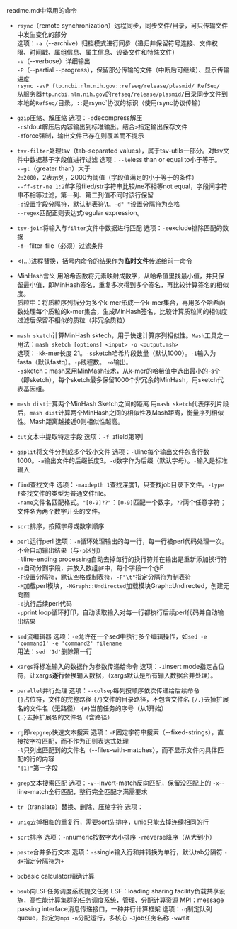 readme.md中常用的命令   
- `rsync`（remote synchronization）远程同步，同步文件/目录，可只传输文件中发生变化的部分   
选项：`-a`（--archive）归档模式进行同步（递归并保留符号连接、文件权限、时间戳、属组信息、属主信息、设备文件和特殊文件）   
    `-v`（--verbose）详细输出    
    `-P`（--partial --progress），保留部分传输的文件（中断后可继续）、显示传输进度   
`rsync -avP ftp.ncbi.nlm.nih.gov::refseq/release/plasmid/ RefSeq/`    
从服务器`ftp.ncbi.nlm.nih.gov`的`refseq/release/plasmid/`目录同步文件到本地的`RefSeq/`目录。`::`是rsync`协议的标识（使用rsync协议传输）   

- `gzip`压缩、解压缩
选项：`-d`decompress解压    
    `-c`stdout解压后内容输出到标准输出。结合`>`指定输出保存文件   
    `-f`force强制，输出文件已存在则覆盖而不提示    

- `tsv-filter`处理tsv（tab-separated values），属于tsv-utils一部分。对tsv文件中数据基于字段值进行过滤
选项：`--le`less than or equal to小于等于。    
    `--gt`（greater than）大于   
    `2:2000`，2表示列，2000为阈值（字段值满足的小于等于的条件）   
    `--ff-str-ne 1:2`ff字段filed/str字符串比较/ne不相等not equal，字段间字符串不相等过滤，第一列、第二列值不同时该行保留   
    `-d`设置字段分隔符，默认制表符\t。`-d" "`设置分隔符为空格     
    `--regex`匹配正则表达式regular expression。   
    
- `tsv-join`将输入与`filter`文件中数据进行匹配
选项：`-e`exclude排除匹配的数据     
    `-f`--filter-file（必须）过滤条件     


- <(...)进程替换，括号内命令的结果作为**临时文件**传递给前一命令

- MinHash含义
用哈希函数将元素映射成数字，从哈希值里找最小值，并只保留最小值，即MinHash签名，重复多次得到多个签名，再比较计算签名的相似度。   
质粒中：将质粒序列拆分为多个k-mer形成一个k-mer集合，再用多个哈希函数处理每个质粒的k-mer集合，生成MinHash签名，比较计算质粒间的相似度   
过滤后保留不相似的质粒（非冗余质粒）

- `mash sketch`计算MinHash sktech，用于快速计算序列相似性。`Mash`工具之一
用法：`mash sketch [options] <input> -o <output.msh>`    
选项：`-k`k-mer长度 21。`-s`sketch哈希片段数量（默认1000）。`-i`输入为fasta（默认fastq）。`-p`线程数。 `-o`输出。   
`-s`sketch：mash采用MinMash技术，从k-mer的哈希值中选出最小的-s个（即sketch），每个sketch最多保留1000个非冗余的MinHash，用sketch代表基因组。    

- `mash dist`计算两个MinHash Sketch之间的距离
用`mash sketch`代表序列片段后，`mash dist`计算两个MinHash之间的相似性及Mash距离，衡量序列相似性。Mash距离越接近0则相似性越高。

- `cut`文本中提取特定字段
选项：`-f 1`field第1列

- `gsplit`将文件分割成多个较小文件
选项：`-l`line每个输出文件包含行数1000。`-a`输出文件的后缀长度3。`-d`数字作为后缀（默认字母）。`-`输入是标准输入

- `find`查找文件
选项：`-maxdepth 1`查找深度1，只查找job目录下文件。`-type f`查找文件的类型为普通文件file。    
    `-name`文件名匹配格式。`"[0-9]??"`：`[0-9]`匹配一个数字，`??`两个任意字符；文件名为两个数字开头的文件。

- `sort`排序，按照字母或数字顺序

- `perl`运行perl
选项：`-n`循环处理输出的每一行，每一行被perl代码处理一次。不会自动输出结果（与`-p`区别）    
    `-l`line-ending processing自动去掉每行的换行符并在输出是重新添加换行符    
    `-a`自动分割字段，并放入数组`@F`中，每个字段一个@F    
    `-F`设置分隔符，默认空格或制表符，`-F"\t"`指定分隔符为制表符    
    `-M`加载perl模块，`-MGraph::Undirected`加载模块Graph::Undirected，创建无向图     
    `-e`执行后续perl代码    
    `-p`print loop循环打印，自动读取输入对每一行都执行后续perl代码并自动输出结果

- `sed`流编辑器
选项：`-e`允许在一个sed中执行多个编辑操作，如`sed -e 'command1' -e 'command2' filename`    
用法：`sed '1d'`删除第一行

- `xargs`将标准输入的数据作为参数传递给命令
选项：`-I`insert mode指定占位符，让xargs**逐行**替换输入数据，（xargs默认是所有输入数据合并处理）。

- `parallel`并行处理
选项：`--colsep`每列按顺序依次传递给后续命令   
    `{}`占位符，文件的完整路径
    `{/}`文件的目录路径，不包含文件名
    `{/.}`去掉扩展名的文件名（无路径）
    `{#}`当前任务的序号（从1开始）  
    `{.}`去掉扩展名的文件名（含路径）

- `rg`即`repgrep`快速文本搜索
选项：`-F`固定字符串搜索（--fixed-strings），直接按字符匹配，而不作为正则表达式处理    
    `-l`只列出匹配到的文件名（--files-with-matches），而不显示文件内具体匹配的行的内容    
    `"{1}"`第一字段

- `grep`文本搜索匹配
选项：`-v`--invert-match反向匹配，保留没匹配上的
    `-x`--line-match全行匹配，整行完全匹配才满需要求

- `tr`（translate）替换、删除、压缩字符
选项：

- `uniq`去掉相临的重复行，需要sort先排序，uniq只能去掉连续相同的行

- `sort`排序
选项：`-n`numeric按数字大小排序
    `-r`reverse降序（从大到小）

- `paste`合并多行文本
选项：`-s`single输入行和并转换为单行，默认tab分隔符
    `-d+`指定分隔符为`+`

- `bc`basic calculator精确计算

- `bsub`向LSF任务调度系统提交任务
LSF：loading sharing facility负载共享设施，高性能计算集群的任务调度系统，管理、分配计算资源
MPI：message passing interface消息传递接口，一种并行计算框架
选项：`-q`制定队列queue，指定为`mpi`
    `-n`分配运行，多核心
    `-J`job任务名称
    `-w`wait